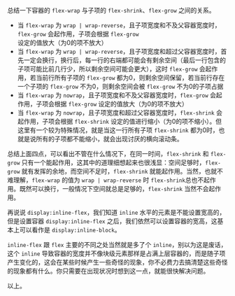 总结一下容器的 `flex-wrap` 与子项的 `flex-shrink`、`flex-grow` 之间的关系。

- 当 `flex-wrap` 为 `wrap | wrap-reverse`，且子项宽度和不及父容器宽度时，`flex-grow` 会起作用，子项会根据 `flex-grow` 设定的值放大（为0的项不放大）
- 当 `flex-wrap` 为 `wrap | wrap-reverse`，且子项宽度和超过父容器宽度时，首先一定会换行，换行后，每一行的右端都可能会有剩余空间（最后一行包含的子项可能比前几行少，所以剩余空间可能会更大），这时 `flex-grow` 会起作用，若当前行所有子项的 `flex-grow` 都为0，则剩余空间保留，若当前行存在一个子项的 `flex-grow` 不为0，则剩余空间会被 `flex-grow` 不为0的子项占据
- 当 `flex-wrap` 为 `nowrap`，且子项宽度和不及父容器宽度时，`flex-grow` 会起作用，子项会根据 `flex-grow` 设定的值放大（为0的项不放大）
- 当 `flex-wrap` 为 `nowrap`，且子项宽度和超过父容器宽度时，`flex-shrink` 会起作用，子项会根据 `flex-shrink` 设定的值进行缩小（为0的项不缩小）。但这里有一个较为特殊情况，就是当这一行所有子项 `flex-shrink` 都为0时，也就是说所有的子项都不能缩小，就会出现讨厌的横向滚动条。


总结上面四点，可以看出不管在什么情况下，在同一时间，`flex-shrink` 和 `flex-grow` 只有一个能起作用，这其中的道理细想起来也很浅显：空间足够时，`flex-grow` 就有发挥的余地，而空间不足时，`flex-shrink` 就能起作用。当然，也就不难理解，`flex-wrap` 的值为 `wrap | wrap-reverse` 时 `flex-shrink`总也不起作用。既然可以换行，一般情况下空间就总是足够的，`flex-shrink` 当然不会起作用。

再说说 `display:inline-flex`，我们知道 `inline` 水平的元素是不能设置宽高的，但是设置容器 `display:inline-flex` 之后，我们依然可以设置容器的宽高，这基本上可以看作是 `display:inline-block`。

`inline-flex` 跟 `flex` 主要的不同之处当然就是多了个 `inline`，别以为这是废话，这个 `inline` 导致容器的宽度并不像块级元素那样是占满上层容器的，而是随子项产生变化的，这会在某些时候产生一些奇怪的现象，你不必费力去搞清楚这些奇怪的现象都有什么。你只需要在出现状况时想到这一点，就能很快解决问题。

以上。
